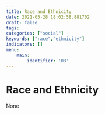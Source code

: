```yaml
---
title: Race and Ethnicity
date: 2021-05-28 18:02:58.881702
draft: false
tags: 
categories: ["social"]
keywords: ["race","ethnicity"]
indicators: []
menu:
    main:
        identifier: '03'
---
```

# Race and Ethnicity
None
